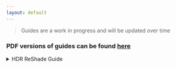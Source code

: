 ```yaml
---
layout: default
---
```


>Guides are a work in progress and will be updated over time

### PDF versions of guides can be found [here](https://github.com/CreepySasquatch/reshade-guides)

<details>
  <summary>HDR ReShade Guide</summary>

**How to setup HDR with ReShade**

**Using Special K with Lilium's Inverse Tone Mapping**

> **WARNING: DO NOT USE WITH RenoDX!!! RenoDX does not work with RTGI or
> other shaders that don't play well with HDR.**

**This guide is currently only tested with DirectX 11 games.**

> **If the game supports HDR, make sure HDR is turned off within the
> game's settings before continuing.**

**The purpose of this guide is to help you get HDR working with ReShade
shaders that don't like HDR, such as RTGI. Some games may require
additional steps. Use with other mods or tools not supported.**

> **Note: Otis' Camera Tools are generally not compatible with Special
> K. Use Lilium's fork of DXVK or Lilium's AutoHDR addon instead. These
> methods are currently not covered in this guide but may be added in
> the future.**
>
> **1.Download the latest version of the Special K installer from the
> Special K Discord and** **install Special K**\
> •Special K Discord Invite:\
> •Installer will be found under the installers channel:\
> 3 •OPTIONAL: Configure SK so it auto updates anytime a new installer
> is posted on the SK Discord
>
> ![](GuideImages/media/image1.png){width="5.554166666666666in"
> height="1.7791666666666666in"}
>
> **2.Launch the game from the SK Launcher by clicking on it, then click
> Play.**
>
> ![](GuideImages/media/image2.png){width="3.4097222222222223in"
> height="2.879166666666667in"}
>
> **3.You should see the Special K bar on top of your screen when the
> game launches. 4.Press Ctrl + Shift + Backspace to open the Special K
> menu**\
> **5.Click HDR \> HDR Setup \> Click the Radial next to scRGB**
>
> ![](GuideImages/media/image3.png){width="3.720832239720035in"
> height="1.9277777777777778in"}
>
> **6.Press Alt + Enter a few times to activate HDR. If this doesn't
> work, exit the game and** **restart it from the Special K launcher
> again.**
>
> **7.If this is your first time using Special K click on Profile
> Display Capabilities to calibrate** **Special K to your monitor.**
>
> ![](GuideImages/media/image4.png){width="6.5in"
> height="0.9194444444444444in"}
>
> **8.Make sure sRGB Inverse is selected under Advanced, otherwise the
> test pattern won't show up. After your display is calibrated, you
> won't need to do this step ever again in**
>
> **Special K unless you get a new monitor.**
>
> ![](GuideImages/media/image5.png){width="6.5in"
> height="4.165276684164479in"}
>
> **9.Open the SK menu, HDR \> HDR Setup**\
> **10.Check all 6 Remaster boxes**
>
> ![](GuideImages/media/image6.png){width="5.313888888888889in"
> height="1.1916666666666667in"}
>
> **11.Exit the HDR Configuration menu of SK but keep the SK main menu
> open**\
> **12.Toward the buttom of the SK menu click on Plug-Ins \>
> Third-Party**\
> **13.Check the box next to *ReShade* and make sure *Early* is selected
> in the Load Order drop** **down. Un-Check the box next to
> Compatibility mode.**
>
> ![](GuideImages/media/image7.png){width="4.043055555555555in"
> height="0.5625in"}
>
> **14.Close out of the SK menu and exit the game.**
>
> **15.Download Reshade with Full Addon Support from d 16.Extract the
> ReShade64.dll file from the ReShade_Setup_6.X.X_Addon.exe using**
> **WinZip, 7Zip, WinRar, etc.**
>
> **17.Copy the ReShade64.dll you extracted and paste it into the
> Special K\\**\
> **Plugins\\ThirdParty\\ReShade folder wherever you installed Special
> K. If you installed** **to the default location on the C: Drive then
> it should be located in *C:\\Program *** ***Files\\Special
> K\\PlugIns\\ThirdParty\\ReShade***\
> •**It's likely the current addon version of ReShade is already located
> here but it** **never hurts to redo this process and it's a good habit
> to get into anytime there's** **a ReShade update.**
>
> **18.Grab the latest version of EndlessFlowering's \\ Lilium's HDR
> shaders at**\
> \
> **19.Place the Shaders and Textures into the S*pecial
> K\\Profiles\\GAME\\ReShade\\Shaders *** **and *Special
> K\\Profiles\\GAME\\ReShade\\Textures* respectively**\
> **20.Place any other ReShade Addons, Shaders, and Textures into their
> respective folders** **within Special K\\Profiles\\GAME\\ReShade\\**\
> •**Presets can go into this ReShade folder as well.**
>
> •**DO NOT USE RenoDX with this as it will not work with Special K or
> any ReShade shaders that hate HDR like RTGI. If the addon is present
> when you start the game, please disable RenoDX under the AddOns tab of
> ReShade.**
>
> **21.Start the game from the Special K launcher.**
>
> **22.Make sure both ReShade and Special K load. If not go through all
> the previous steps to make sure you didn't miss anything. Also,
> doublecheck to make sure ReShade compatibility mode is still not
> checked.**
>
> **23.If everything worked as planned you should see Draw ReShade First
> is checked under** **Direct3D 11 Settings within the Special K menu.**
>
> ![](GuideImages/media/image8.png){width="5.345833333333333in"
> height="1.0986111111111112in"}
>
> **24.Once you're at the main menu of the game, open the SK menu and go
> to HDR \> HDR** **Setup**
>
> **25.Under Advanced change Tonemap Mode to Raw Framebuffer. Your
> screen will look** **weird after this but that's normal. The next
> steps will fix this.**
>
> ![](GuideImages/media/image9.png){width="4.836111111111111in"
> height="1.7763888888888888in"}
>
> **26.Open the ReShade menu.**
>
> **27.Search for *Lilium's inverse tone mapping* and activate it. Make
> sure that it is after all non-HDR ReShade Shaders (the ones that need
> tone-mapped into HDR). If you place it below all other shaders it
> should be fine.**
>
> **28.Within the settings of lilium_inverse_tone_mapping.fx edit the
> following settings:**•**Inverse tone mapping method: BT.2446 Method
> A**\
> •**Input gamma: 2.2**\
> •**Overbright bits handling: Filmic roll off (S-curve)**\
> •**Target Brightness: Set to the peak brightness value of your
> display**\
> •**Processing mode: Luminance (looks more natural)**\
> •**Input white point: 203 nits**\
> •**Max input brightness: 203 nits**

**Feel free to mess around with the settings in step 31 to better suit
your monitor. You can also use Pumbo's AdvancedAutoHDR.fx shader or SK's
built-in inverse tone mapping instead of either shader.**

**You can take HDR PNG screenshots with SK by pressing the F9 key. By
default, these will go into the *Special
K\\Profiles\\GAME\\Screenshots\\HDR* folder. The screenshot settings can
be adjusted within the in-game SK HDR menu**

![](GuideImages/media/image10.png){width="3.5805555555555557in"
height="1.8541666666666667in"}

**HDR PNG screenshots will auto tone map into SDR for anyone with an SDR
monitor and is the only way to share HDR screenshots in Discord. Make
sure hardware acceleration is enabled within the Discord settings.
Otherwise, you'll have to open the screenshot in a web browser to see
the full image quality.**

**Written by CreepySasquatch.**



</details>